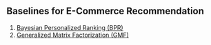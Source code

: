 ## Baselines for E-Commerce Recommendation
1. [Bayesian Personalized Ranking (BPR)](https://arxiv.org/abs/1205.2618)
2. [Generalized Matrix Factorization (GMF)](https://arxiv.org/abs/1708.05031)
